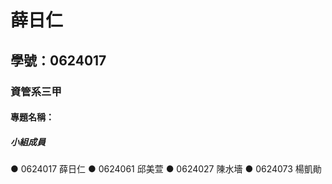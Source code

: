 # 薛日仁

## 學號：0624017

### 資管系三甲

#### 專題名稱：

##### 小組成員
● 0624017 薛日仁
● 0624061 邱美萱
● 0624027 陳水墻
● 0624073 楊凱勛
